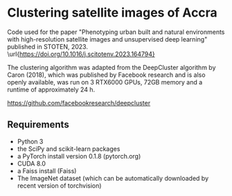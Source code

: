 # Clustering satellite images of Accra

Code used for the paper "Phenotyping urban built and natural environments with high-resolution
satellite images and unsupervised deep learning" published in STOTEN, 2023. \url{https://doi.org/10.1016/j.scitotenv.2023.164794}


The clustering algorithm was adapted from the DeepCluster algorithm by Caron (2018), which was published by Facebook research and
is also openly available, was run on 3 RTX6000 GPUs, 72GB memory and a runtime of approximately 24 h.

https://github.com/facebookresearch/deepcluster

## Requirements
- Python 3
- the SciPy and scikit-learn packages
- a PyTorch install version 0.1.8 (pytorch.org)
- CUDA 8.0
- a Faiss install (Faiss)
- The ImageNet dataset (which can be automatically downloaded by recent version of torchvision)
